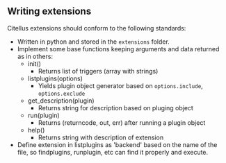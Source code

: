## Writing extensions

Citellus extensions should conform to the following standards:

- Written in python and stored in the `extensions` folder.
- Implement some base functions keeping arguments and data returned as in others:
  - init()
    - Returns list of triggers (array with strings)
  - listplugins(options)
    - Yields plugin object generator based on `options.include`, `options.exclude`
  - get_description(plugin)
    - Returns string for description based on pluging object
  - run(plugin)
    - Returns (returncode, out, err) after running a plugin object
  - help()
    - Returns string with description of extension
- Define extension in listplugins as 'backend' based on the name of the file, so findplugins, runplugin, etc can find it properly and execute.
